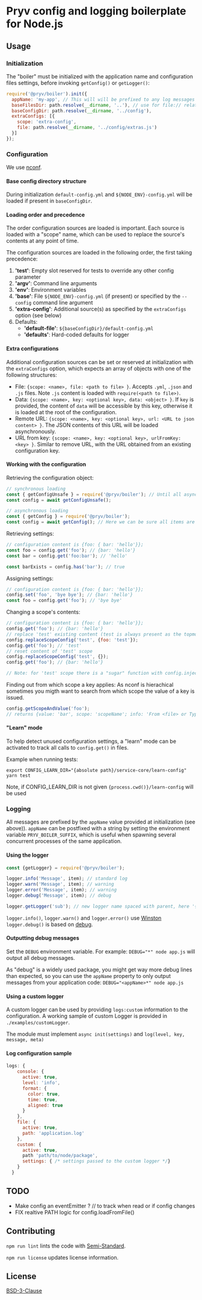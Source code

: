 # Pryv config and logging boilerplate for Node.js


## Usage


### Initialization

The "boiler" must be initialized with the application name and configuration files settings, before invoking `getConfig()` or `getLogger()`:

```js
require('@pryv/boiler').init({
  appName: 'my-app', // This will will be prefixed to any log messages
  baseFilesDir: path.resolve(__dirname, '..'), // use for file:// relative path if not give cwd() will be used
  baseConfigDir: path.resolve(__dirname, '../config'),
  extraConfigs: [{
    scope: 'extra-config',
    file: path.resolve(__dirname, '../config/extras.js')
  }]
});
```


### Configuration

We use [nconf](https://www.npmjs.com/package/nconf).

#### Base config directory structure

During initialization `default-config.yml` and `${NODE_ENV}-config.yml` will be loaded if present in `baseConfigDir`.

#### Loading order and precedence

The order configuration sources are loaded is important. Each source is loaded with a "scope" name, which can be used to replace the source's contents at any point of time.

The configuration sources are loaded in the following order, the first taking precedence:

1. **'test'**: Empty slot reserved for tests to override any other config parameter
2. **'argv'**: Command line arguments
3. **'env'**: Environment variables
4. **'base'**: File `${NODE_ENV}-config.yml` (if present) or specified by the `--config` command line argument
5. **'extra-config'**: Additional source(s) as specified by the `extraConfigs` option (see below)
6. Defaults:
   - **'default-file'**: `${baseConfigDir}/default-config.yml`
   - **'defaults'**: Hard-coded defaults for logger

#### Extra configurations

Additional configuration sources can be set or reserved at initialization with the `extraConfigs` option, which expects an array of objects with one of the following structures:

- File: `{scope: <name>, file: <path to file> }`. Accepts `.yml`, `.json` and `.js` files. Note `.js` content is loaded with `require(<path to file>)`.
- Data: `{scope: <name>, key: <optional key>, data: <object> }`. If `key` is provided, the content of `data` will be accessible by this key, otherwise it is loaded at the root of the configuration.
- Remote URL: `{scope: <name>, key: <optional key>, url: <URL to json content> }`. The JSON contents of this URL will be loaded asynchronously.
- URL from key: `{scope: <name>, key: <optional key>, urlFromKey: <key> }`. Similar to remove URL, with the URL obtained from an existing configuration key.

#### Working with the configuration

Retrieving the configuration object:

```javascript
// synchronous loading
const { getConfigUnsafe } = require('@pryv/boiler'); // Until all asynchronous sources such as URL are loaded, items might not be available
const config = await getConfigUnsafe();

// asynchronous loading
const { getConfig } = require('@pryv/boiler');
const config = await getConfig(); // Here we can be sure all items are fully loaded
```

Retrieving settings:

```javascript
// configuration content is {foo: { bar: 'hello'}};
const foo = config.get('foo'); // {bar: 'hello'}
const bar = config.get('foo:bar'); // 'hello'

const barExists = config.has('bar'); // true
```

Assigning settings:

```javascript
// configuration content is {foo: { bar: 'hello'}};
config.set('foo', 'bye bye'); // {bar: 'hello'}
const foo = config.get('foo'); // 'bye bye'
```

Changing a scope's contents:

```javascript
// configuration content is {foo: { bar: 'hello'}};
config.get('foo'); // {bar: 'hello'}
// replace 'test' existing content (test is always present as the topmost configuration source)
config.replaceScopeConfig('test', {foo: 'test'});
config.get('foo'); // 'test'
// reset content of 'test' scope
config.replaceScopeConfig('test', {});
config.get('foo'); // {bar: 'hello'}

// Note: for 'test' scope there is a "sugar" function with config.injectTestConfig(object)
```

Finding out from which scope a key applies:
As nconf is hierachical sometimes you migth want to search from which scope the value of a key is issued.

```javascript
config.getScopeAndValue('foo'); 
// returns {value: 'bar', scope: 'scopeName'; info: 'From <file> or Type <env, '}
```

#### "Learn" mode

To help detect unused configuration settings, a "learn" mode can be activated to track all calls to `config.get()` in files.

Example when running tests:
```
export CONFIG_LEARN_DIR="{absolute path}/service-core/learn-config"
yarn test
```
Note, if CONFIG_LEARN_DIR is not given `{process.cwd()}/learn-config` will be used 

### Logging

All messages are prefixed by the `appName` value provided at initialization (see above)). `appName` can be postfixed with a string by setting the environment variable `PRYV_BOILER_SUFFIX`, which is useful when spawning several concurrent processes of the same application.

#### Using the logger

```javascript
const {getLogger} = require('@pryv/boiler');

logger.info('Message', item); // standard log
logger.warn('Message', item); // warning
logger.error('Message', item); // warning
logger.debug('Message', item); // debug

logger.getLogger('sub'); // new logger name spaced with parent, here '{appName}:sub'
```

`logger.info()`, `logger.warn()` and `logger.error()` use [Winston](https://www.npmjs.com/package/winston) `logger.debug()` is based on [debug](https://www.npmjs.com/package/debug).

#### Outputting debug messages

Set the `DEBUG` environment variable. For example: `DEBUG="*" node app.js` will output all debug messages.

As "debug" is a widely used package, you might get way more debug lines than expected, so you can use the `appName` property to only output messages from your application code: `DEBUG="<appName>*" node app.js`

#### Using a custom logger

A custom logger can be used by providing `logs:custom` information to the configuration. A working sample of custom Logger is provided in `./examples/customLogger`. 

The module must implement `async init(settings)` and `log(level, key, message, meta)`

#### Log configuration sample

```javascript
logs: {
    console: {
      active: true,
      level: 'info',
      format: {
        color: true,
        time: true,
        aligned: true
      }
    },
    file: {
      active: true,
      path: 'application.log'
    },
    custom: { 
      active: true,
      path 'path/to/node/package',
      settings: { /* settings passed to the custom logger */}
    }
  }
```

## TODO

- Make config an eventEmitter ? // to track when read or if config changes
- FIX realtive PATH logic for config.loadFromFile() 


## Contributing

`npm run lint` lints the code with [Semi-Standard](https://github.com/standard/semistandard).

`npm run license` updates license information.


## License

[BSD-3-Clause](https://github.com/pryv/pryv-boiler/blob/master/LICENSE)

